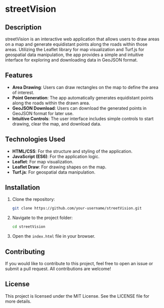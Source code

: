 # streetVision

## Description

streetVision is an interactive web application that allows users to draw areas on a map and generate equidistant points along the roads within those areas. Utilizing the Leaflet library for map visualization and Turf.js for geospatial data manipulation, the app provides a simple and intuitive interface for exploring and downloading data in GeoJSON format.

## Features

- **Area Drawing**: Users can draw rectangles on the map to define the area of interest.
- **Point Generation**: The app automatically generates equidistant points along the roads within the drawn area.
- **GeoJSON Download**: Users can download the generated points in GeoJSON format for later use.
- **Intuitive Controls**: The user interface includes simple controls to start drawing, clear the map, and download data.

## Technologies Used

- **HTML/CSS**: For the structure and styling of the application.
- **JavaScript (ES6)**: For the application logic.
- **Leaflet**: For map visualization.
- **Leaflet Draw**: For drawing shapes on the map.
- **Turf.js**: For geospatial data manipulation.

## Installation

1. Clone the repository:
   ```bash
   git clone https://github.com/your-username/streetVision.git
   ```
2. Navigate to the project folder:
   ```bash
   cd streetVision
   ```
3. Open the `index.html` file in your browser.

## Contributing

If you would like to contribute to this project, feel free to open an issue or submit a pull request. All contributions are welcome!

## License

This project is licensed under the MIT License. See the LICENSE file for more details.
